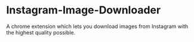# Instagram-Image-Downloader
A chrome extension which lets you download images from Instagram with the highest quality possible.
